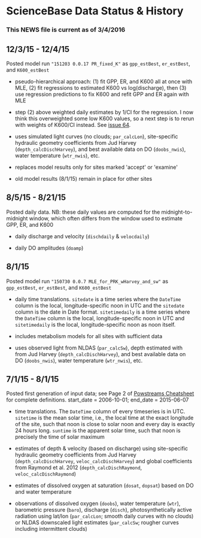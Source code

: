 # ScienceBase Data Status & History

### This NEWS file is current as of 3/4/2016

## 12/3/15 - 12/4/15

Posted model run `"151203 0.0.17 PR_fixed_K"` as `gpp_estBest`, `er_estBest`, and `K600_estBest`

- pseudo-hierarchical approach: (1) fit GPP, ER, and K600 all at once with MLE, (2) fit regressions to estimated K600 vs log(discharge), then (3) use regression predictions to fix K600 and refit GPP and ER again with MLE

- step (2) above weighted daily estimates by 1/CI for the regression. I now think this overweighted some low K600 values, so a next step is to rerun with weights of K600/CI instead. See [issue 64](https://github.com/USGS-CIDA/stream_metab_usa/issues/64).

- uses simulated light curves (no clouds; `par_calcLon`), site-specific hydraulic geometry coefficients from Jud Harvey (`depth_calcDischHarvey`), and best available data on DO (`doobs_nwis`), water temperature (`wtr_nwis`), etc.

- replaces model results only for sites marked 'accept' or 'examine'

- old model results (8/1/15) remain in place for other sites


## 8/5/15 - 8/21/15

Posted daily data. NB: these daily values are computed for the midnight-to-midnight window, which often differs from the window used to estimate GPP, ER, and K600

- daily discharge and velocity (`dischdaily` & `velocdaily`)

- daily DO amplitudes (`doamp`)


## 8/1/15

Posted model run `"150730 0.0.7 MLE_for_PRK_wHarvey_and_sw"` as `gpp_estBest`, `er_estBest`, and `K600_estBest`

- daily time translations. `sitedate` is a time series where the `DateTime` column is the local, longitude-specific noon in UTC and the `sitedate` column is the date in Date format. `sitetimedaily` is a time series where the `DateTime` column is the local, longitude-specific noon in UTC and `sitetimedaily` is the local, longitude-specific noon as noon itself. 

- includes metabolism models for all sites with sufficient data

- uses observed light from NLDAS (`par_calcSw`), depth estimated with  from Jud Harvey (`depth_calcDischHarvey`), and best available data on DO (`doobs_nwis`), water temperature (`wtr_nwis`), etc.


## 7/1/15 - 8/1/15

Posted first generation of input data; see Page 2 of [Powstreams Cheatsheet](https://drive.google.com/open?id=0B-c5tErcTY2fMlA3OE55NGhjeWc) for complete definitions. start_date = 2006-10-01; end_date = 2015-06-07

- time translations. The `DateTime` column of every timeseries is in UTC. `sitetime` is the mean solar time, i.e., the local time at the exact longitude of the site, such that noon is close to solar noon and every day is exactly 24 hours long. `suntime` is the apparent solar time, such that noon is precisely the time of solar maximum

- estimates of depth & velocity (based on discharge) using site-specific hydraulic geometry coefficients from Jud Harvey (`depth_calcDischHarvey`, `veloc_calcDischHarvey`) and global coefficients from Raymond et al. 2012 (`depth_calcDischRaymond`, `veloc_calcDischRaymond`)

- estimates of dissolved oxygen at saturation (`dosat`, `dopsat`) based on DO and water temperature

- observations of dissolved oxygen (`doobs`), water temperature (`wtr`), barometric pressure (`baro`), discharge (`disch`), photosynthetically active radiation using lat/lon (`par_calcLon`; smooth daily curves with no clouds) or NLDAS downscaled light estimates (`par_calcSw`; rougher curves including intermittent clouds)
